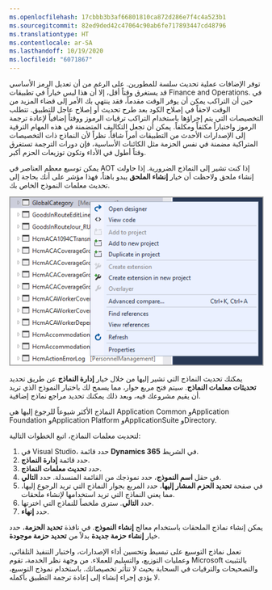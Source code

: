 ```yaml
---
ms.openlocfilehash: 17cbbb3b3af66801810ca872d286e7f4c4a523b1
ms.sourcegitcommit: 82ed9ded42c47064c90ab6fe717893447cd48796
ms.translationtype: HT
ms.contentlocale: ar-SA
ms.lasthandoff: 10/19/2020
ms.locfileid: "6071867"
---
```

توفر الإضافات عملية تحديث سلسة للمطورين. على الرغم من أن تعديل الرمز الأساسي قد يستغرق وقتاً أقل، إلا أن هذا ليس خياراً في تطبيقات Finance and Operations. في حين أن التراكب يمكن أن يوفر الوقت مقدماً، فقد ينتهي بك الأمر إلى قضاء المزيد من الوقت لاحقاً في إصلاح الكود بعد طرح تحديث أو إصلاح عاجل للتطبيق. تتطلب التخصيصات التي يتم إجراؤها باستخدام التراكب ترقيات الرموز ووقتاً إضافياً لإعادة ترجمة الرموز واختباراً مكثفاً ومكلفاً. يمكن أن تجعل التكاليف المتضمنة في هذه المهام الترقية إلى الإصدارات الأحدث من التطبيقات أمراً شاقاً. نظراً لأن النماذج ذات التخصيصات المتراكبة مضمنة في نفس الحزمة مثل الكائنات الأساسية، فإن دورات الترجمة تستغرق وقتاً أطول في الأداء وتكون توزيعات الحزم أكبر.

يمكن توسيع معظم العناصر في AOT إذا كنت تشير إلى النماذج الضرورية. إذا حاولت إنشاء ملحق ولاحظت أن خيار **إنشاء الملحق** يبدو باهتاً، فهذا مؤشر على أنك بحاجة إلى تحديث معلمات النموذج الخاص بك.

[![الرسم الذي يظهر خيار إنشاء الملحق غير متاح.](../media/create-new-extension.png)](../media/create-new-extension.png#lightbox)


يمكنك تحديث النماذج التي تشير إليها من خلال خيار **إدارة النماذج** عن طريق تحديد **تحديثات معلمات النماذج**. سيتم فتح مربع حوار، مما يسمح لك باختيار النموذج الذي تريد أن يقيم مشروعك فيه، وبعد ذلك يمكنك تحديد مراجع نماذج إضافية.

النماذج الأكثر شيوعاً للرجوع إليها هي Application Common وApplication Foundation وApplication Platform وApplicationSuite وDirectory.

لتحديث معلمات النماذج، اتبع الخطوات التالية:

1.  في Visual Studio، حدد قائمة **Dynamics 365** في الشريط.
2.  حدد قائمة **إدارة النماذج**.
3.  حدد **تحديث معلمات النماذج**.
4.  في حقل **اسم النموذج**، حدد نموذجك من القائمة المنسدلة. حدد **التالي**.
5.  في صفحة **تحديد الحزم المشار إليها**، حدد المربع بجوار النماذج التي تريد الرجوع إليها، مما يعني النماذج التي تريد استخدامها لإنشاء ملحقات.
6.  حدد **التالي**. سترى ملخصاً للنماذج التي اخترتها.
7.  حدد **إنهاء**.

يمكن إنشاء نماذج الملحقات باستخدام معالج **إنشاء النموذج**. في نافذة **تحديد الحزمة**، حدد خيار **إنشاء حزمة جديدة** بدلاً من **تحديد حزمة موجودة**.

تعمل نماذج التوسيع على تبسيط وتحسين أداء الإصدارات، واختبار التنفيذ التلقائي، وعمليات التوزيع، والتسليم للعملاء. من وجهة نظر الخدمة، تقوم Microsoft بالتثبيت والتصحيحات والترقيات في السحابة بحيث لا تتأثر تخصيصاتك. باستخدام نموذج التوسيع، لا يؤدي إجراء إنشاء إلى إعادة ترجمة التطبيق بأكمله.
